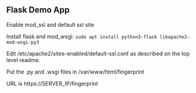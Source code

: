 ## Flask Demo App

Enable mod_ssl and default ssl site

Install flask and mod_wsgi:
```sudo apt install python3-flask libapache2-mod-wsgi-py3```

Edit /etc/apache2/sites-enabled/default-ssl.conf as described on the top level readme.

Put the .py and .wsgi files in /var/www/html/fingerprint

URL is https://SERVER_IP/fingerprint
